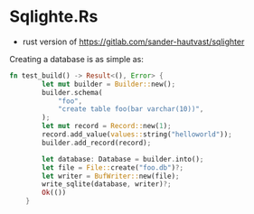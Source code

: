 # Sqlighte.Rs

* rust version of https://gitlab.com/sander-hautvast/sqlighter

Creating a database is as simple as: 
```rust
fn test_build() -> Result<(), Error> {
        let mut builder = Builder::new();
        builder.schema(
            "foo",
            "create table foo(bar varchar(10))",
        );
        let mut record = Record::new(1);
        record.add_value(values::string("helloworld"));
        builder.add_record(record);

        let database: Database = builder.into();
        let file = File::create("foo.db")?;
        let writer = BufWriter::new(file);
        write_sqlite(database, writer)?;
        Ok(())
    }
```